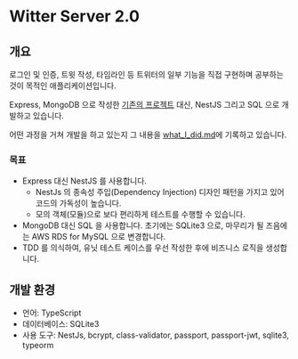 # Witter Server 2.0

## 개요

로그인 및 인증, 트윗 작성, 타임라인 등 트위터의 일부 기능을 직접 구현하며 공부하는 것이 목적인 애플리케이션입니다.

Express, MongoDB 으로 작성한 [기존의 프로젝트](https://github.com/chinsanchung/witter-server/tree/main) 대신, NestJS 그리고 SQL 으로 개발하고 있습니다.

어떤 과정을 거쳐 개발을 하고 있는지 그 내용을 [what_I_did.md](https://github.com/chinsanchung/witter-server/blob/2.0/develop/what_I_did.md)에 기록하고 있습니다.

### 목표

- Express 대신 NestJS 를 사용합니다.
  - NestJs 의 종속성 주입(Dependency Injection) 디자인 패턴을 가지고 있어 코드의 가독성이 높습니다.
  - 모의 객체(모듈)으로 보다 편리하게 테스트를 수행할 수 있습니다.
- MongoDB 대신 SQL 을 사용합니다. 초기에는 SQLite3 으로, 마무리가 될 즈음에는 AWS RDS for MySQL 으로 변경합니다.
- TDD 를 의식하여, 유닛 테스트 케이스를 우선 작성한 후에 비즈니스 로직을 생성합니다.

## 개발 환경

- 언어: TypeScript
- 데이터베이스: SQLite3
- 사용 도구: NestJs, bcrypt, class-validator, passport, passport-jwt, sqlite3, typeorm
